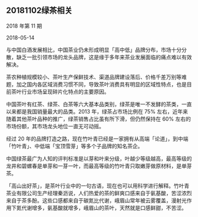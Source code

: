 ## 20181102绿茶相关

2018 年第 11 期

2018-05-14

与中国白酒发展相比，中国茶业仍未形成明显「高中低」品牌分布，市场十分分散，缺乏一批引领市场的龙头品牌，这是缘于多年来茶业发展面临的痛点难以有效解决。

茶农种植规模较小、茶叶生产保鲜技术、渠道品牌建设落后、价格千差万别等难题，加之国内各区域消费习惯不同，导致茶叶消费具有明显的区域性特点，也是目前茶叶行业市场呈现碎片化特点的主要原因。

中国茶叶有红茶、绿茶、白茶等六大基本品类别，绿茶是唯一不发酵的茶类，一直以来都是我国销量最大的品类。2013 年，绿茶占市场比例在 75% 左右，近年来随着其他茶叶品种的推广，绿茶销售占比虽有所下滑，但仍然保持在 60% 左右的市场份额，其市场龙头地位一直无可动摇。

经过 20 年的品牌打造之路，现在竹叶青已经是一家拥有从高端「论道」，到中端「竹叶青」、中低端「宝顶雪芽」等多个子品牌的知名茶企。

中国绿茶最广为人知的评判标准是以芽和叶来分级，叶越少等级越高，最高等级的龙井和碧螺春是单芽和一芽一叶，而最高等级的竹叶青只取嫩芽做原材料，是单芽茶。

「高山出好茶」，是茶叶行业中的一句古语，现在也可以用科学进行解释。竹叶青茶业有限公司生产经理秦沥说，人们热爱的茶的鲜爽口感来自于氨基酸，苦涩浓烈来自于茶多酚。这些口感都来自于碳氮比代谢，峨眉山常年被云雾覆盖，漫射光作用下氮代谢增多，氨基酸就增多，峨眉山的茶叶，天然就是口感鲜甜，不苦涩。